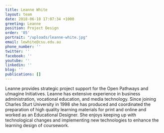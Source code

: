 ```yaml
---
title: Leanne White
layout: team
date: 2018-06-18 17:07:34 +1000
greeting: Leanne
position: Project Design
order: '05'
portrait: "/uploads/leanne-white.jpg"
email: lewhite@csu.edu.au
phone_number: ''
twitter: ''
facebook: ''
youtube: ''
linkedin: ''
blog: ''
publications: []
---
```

Leanne provides strategic project support for the Open Pathways and u!magine Initiatives. Leanne has extensive experience in business administration, vocational education, and media technology. Since joining Charles Sturt University in 1998 she has produced and coordinated the preparation of high quality learning materials for print and online and worked as an Educational Designer. She enjoys keeping up with technological changes and implementing new technologies to enhance the learning design of coursework.
